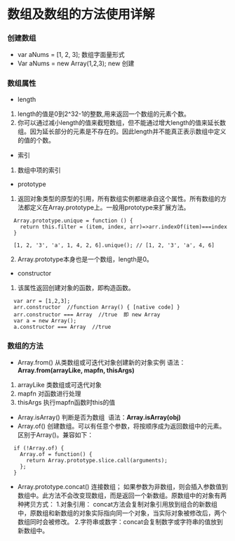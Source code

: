 # 数组及数组的方法使用详解

### 创建数组
- var aNums = [1, 2, 3]; 数组字面量形式
- Var aNums = new Array(1,2,3); new 创建

### 数组属性
- length 
 1. length的值是0到2^32-1的整数,用来返回一个数组的元素个数。
 2. 你可以通过减小length的值来截短数组，但不能通过增大length的值来延长数组。因为延长部分的元素是不存在的。因此length并不能真正表示数组中定义的值的个数。
- 索引
 1. 数组中项的索引
- prototype
 1. 返回对象类型的原型的引用，所有数组实例都继承自这个属性。所有数组的方法都定义在Array.prototype上。一般用prototype来扩展方法。
```
  Array.prototype.unique = function () {
    return this.filter = (item, index, arr)=>arr.indexOf(item)===index
  }

  [1, 2, '3', 'a', 1, 4, 2, 6].unique(); // [1, 2, '3', 'a', 4, 6]
```
 2. Array.prototype本身也是一个数组，length是0。
- constructor
 1. 该属性返回创建对象的函数，即构造函数。
```
  var arr = [1,2,3];
  arr.constructor  //function Array() { [native code] }
  arr.constructor === Array  //true  即 new Array
  var a = new Array();
  a.constructor === Array  //true
```
### 数组的方法
- Array.from() 从类数组或可迭代对象创建新的对象实例 语法：**Array.from(arrayLike, mapfn, thisArgs)**
 1. arrayLike 类数组或可迭代对象
 2. mapfn 对函数进行处理
 3. thisArgs 执行mapfn函数时this的值
- Array.isArray() 判断是否为数组  语法：**Array.isArray(obj)**
- Array.of() 创建数组。可以有任意个参数，将按顺序成为返回数组中的元素。区别于Array()。兼容如下：
 ```
   if (!Array.of) {
     Array.of = function() {
       return Array.prototype.slice.call(arguments);
     };
   }
 ```
- Array.prototype.concat() 连接数组； 如果参数为非数组，则会插入参数值到数组中。此方法不会改变现数组，而是返回一个新数组。原数组中的对象有两种拷贝方式：
  1.对象引用： concat方法会复制对象引用放到组合的新数组中，原数组和新数组的对象实际指向同一个对象，当实际对象被修改后，两个数组同时会被修改。
  2.字符串或数字：concat会复制数字或字符串的值放到新数组中。
